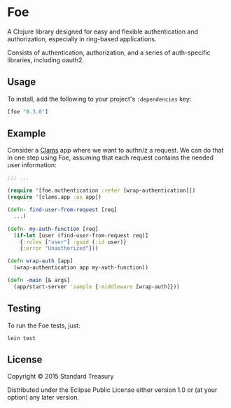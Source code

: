 # Foe

A Clojure library designed for easy and flexible authentication and
authorization, especially in ring-based applications.

Consists of authentication, authorization, and a series of
auth-specific libraries, including oauth2.

## Usage

To install, add the following to your project's `:dependencies` key:

```clojure
[foe "0.3.0"]
```

## Example

Consider a [Clams](https://github.com/standardtreasury/clams) app where we want to authn/z a request.  We can do
that in one step using Foe, assuming that each request contains the
needed user information:

```clojure
;;; ...

(require '[foe.authentication :refer [wrap-authentication]])
(require '[clams.app :as app])

(defn- find-user-from-request [req]
  ...)

(defn- my-auth-function [req]
  (if-let [user (find-user-from-request req)]
    {:roles ["user"] :guid (:id user)}
    {:error "Unauthorized"}))

(defn wrap-auth [app]
  (wrap-authentication app my-auth-function))

(defn -main [& args]
  (app/start-server 'sample {:middleware [wrap-auth]}))

```

## Testing

To run the Foe tests, just:

    lein test

## License

Copyright © 2015 Standard Treasury

Distributed under the Eclipse Public License either version 1.0 or (at
your option) any later version.
